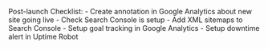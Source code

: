 Post-launch Checklist:
	- Create annotation in Google Analytics about new site going live
	- Check Search Console is setup
	- Add XML sitemaps to Search Console
	- Setup goal tracking in Google Analytics
	- Setup downtime alert in Uptime Robot
